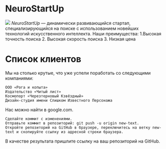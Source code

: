 # NeuroStartUp
![](https://netology-code.github.io/git-homeworks/introduction/assets/logo.png)
*NeuroStartUp* — динамически развивающийся стартап, специализирующийся на поиске с использованием новейших технологий искусственного интеллекта.
Наши преимущества:
1.Высокая точность поиска
2. Высокая скорость поиска
3. Низкая цена

# Список клиентов

Мы на столько крутые, что уже успели поработать со следующими компаниями:

    ООО «Рога и копыта»
    Издательство «Читый лист»
    Космопорт «Черезтерновый Кзвёздный»
    Дизайн-студия имени Слишком Известного Персонажа

Нас можно найти в google.com.

    Сделайте коммит с изменениями.
    Отправьте коммит в репозиторий: git push -u origin new-text.
    Откройте репозиторий на GitHub в браузере, переключитесь на ветку new-text и скопируйте ссылку из адресной строки браузера.

В качестве результата пришлите ссылку на ваш репозиторий на GitHub.